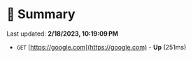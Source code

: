 # 📖 Summary
Last updated: **2/18/2023, 10:19:09 PM**

- `GET` [https://google.com](https://google.com) - **Up** (251ms)
